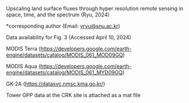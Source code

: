 Upscaling  land  surface  fluxes  through  hyper  resolution  remote  sensing  in  space,  time,  and  the spectrum (Ryu, 2024)

*corresponding author (Email: yryu@snu.ac.kr) 

Data availability for Fig. 3 (Accessed April 10, 2024)

MODIS Terra (https://developers.google.com/earth-engine/datasets/catalog/MODIS_061_MOD09GQ)

MODIS Aqua (https://developers.google.com/earth-engine/datasets/catalog/MODIS_061_MYD09GQ)

GK-2A (https://datasvc.nmsc.kma.go.kr/)

Tower GPP data at the CRK site is attached as a mat file




